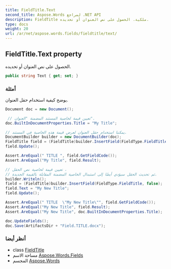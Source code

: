 ```yaml
---
title: FieldTitle.Text
second_title: Aspose.Words لمراجع .NET API
description: FieldTitle ملكية. الحصول على نص العنوان أو تحديده.
type: docs
weight: 20
url: /ar/net/aspose.words.fields/fieldtitle/text/
---
```

## FieldTitle.Text property

الحصول على نص العنوان أو تحديده.

```csharp
public string Text { get; set; }
```

### أمثلة

يوضح كيفية استخدام حقل العنوان.

```csharp
Document doc = new Document();

 // تعيين قيمة لخاصية المستند المضمنة "العنوان".
doc.BuiltInDocumentProperties.Title = "My Title";

// يمكننا استخدام حقل العنوان لعرض قيمة هذه الخاصية في المستند.
DocumentBuilder builder = new DocumentBuilder(doc);
FieldTitle field = (FieldTitle)builder.InsertField(FieldType.FieldTitle, false);
field.Update();

Assert.AreEqual(" TITLE ", field.GetFieldCode());
Assert.AreEqual("My Title", field.Result);

// تعيين قيمة لخاصية نص الحقل ،
// ثم تحديث الحقل سيؤدي أيضًا إلى استبدال الخاصية المضمنة المقابلة بالقيمة الجديدة.
builder.Writeln();
field = (FieldTitle)builder.InsertField(FieldType.FieldTitle, false);
field.Text = "My New Title";
field.Update();

Assert.AreEqual(" TITLE  \"My New Title\"", field.GetFieldCode());
Assert.AreEqual("My New Title", field.Result);
Assert.AreEqual("My New Title", doc.BuiltInDocumentProperties.Title);

doc.UpdateFields();
doc.Save(ArtifactsDir + "Field.TITLE.docx");
```

### أنظر أيضا

* class [FieldTitle](../)
* مساحة الاسم [Aspose.Words.Fields](../../fieldtitle/)
* المجسم [Aspose.Words](../../../)


